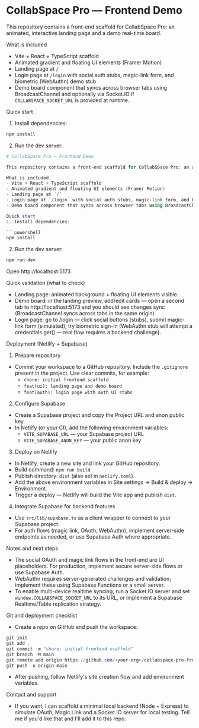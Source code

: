 # CollabSpace Pro — Frontend Demo

This repository contains a front-end scaffold for CollabSpace Pro: an animated, interactive landing page and a demo real-time board.

What is included
- Vite + React + TypeScript scaffold
- Animated gradient and floating UI elements (Framer Motion)
- Landing page at `/`
- Login page at `/login` with social auth stubs, magic-link form, and biometric (WebAuthn) demo stub
- Demo board component that syncs across browser tabs using BroadcastChannel and optionally via Socket.IO if `COLLABSPACE_SOCKET_URL` is provided at runtime.

Quick start
1. Install dependencies:

```powershell
npm install
```

2. Run the dev server:

```powershell
# CollabSpace Pro — Frontend Demo

This repository contains a front-end scaffold for CollabSpace Pro: an animated, interactive landing page and a demo real-time board.

What is included
- Vite + React + TypeScript scaffold
- Animated gradient and floating UI elements (Framer Motion)
- Landing page at `/`
- Login page at `/login` with social auth stubs, magic-link form, and biometric (WebAuthn) demo stub
- Demo board component that syncs across browser tabs using BroadcastChannel and optionally via Socket.IO if `COLLABSPACE_SOCKET_URL` is provided at runtime.

Quick start
1. Install dependencies:

```powershell
npm install
```

2. Run the dev server:

```powershell
npm run dev
```

Open http://localhost:5173

Quick validation (what to check)
- Landing page: animated background + floating UI elements visible.
- Demo board: in the landing preview, add/edit cards — open a second tab to http://localhost:5173 and you should see changes sync (BroadcastChannel syncs across tabs in the same origin).
- Login page: go to /login — click social buttons (stubs), submit magic-link form (simulated), try biometric sign-in (WebAuthn stub will attempt a credentials.get() — real flow requires a backend challenge).

Deployment (Netlify + Supabase)

1) Prepare repository
- Commit your workspace to a GitHub repository. Include the `.gitignore` present in the project. Use clear commits, for example:
	- `chore: initial frontend scaffold`
	- `feat(ui): landing page and demo board`
	- `feat(auth): login page with auth UI stubs`

2) Configure Supabase
- Create a Supabase project and copy the Project URL and anon public key.
- In Netlify (or your CI), add the following environment variables:
	- `VITE_SUPABASE_URL` — your Supabase project URL
	- `VITE_SUPABASE_ANON_KEY` — your public anon key

3) Deploy on Netlify
- In Netlify, create a new site and link your GitHub repository.
- Build command: `npm run build`
- Publish directory: `dist` (also set in `netlify.toml`).
- Add the above environment variables in Site settings → Build & deploy → Environment.
- Trigger a deploy — Netlify will build the Vite app and publish `dist`.

4) Integrate Supabase for backend features
- Use `src/lib/supabase.ts` as a client wrapper to connect to your Supabase project.
- For auth flows (magic link, OAuth, WebAuthn), implement server-side endpoints as needed, or use Supabase Auth where appropriate.

Notes and next steps
- The social OAuth and magic link flows in the front-end are UI placeholders. For production, implement secure server-side flows or use Supabase Auth.
- WebAuthn requires server-generated challenges and validation; implement these using Supabase Functions or a small server.
- To enable multi-device realtime syncing, run a Socket.IO server and set `window.COLLABSPACE_SOCKET_URL` to its URL, or implement a Supabase Realtime/Table replication strategy.

Git and deployment checklist
- Create a repo on GitHub and push the workspace:

```powershell
git init
git add .
git commit -m "chore: initial frontend scaffold"
git branch -M main
git remote add origin https://github.com/<your-org>/collabspace-pro-frontend.git
git push -u origin main
```

- After pushing, follow Netlify's site creation flow and add environment variables.

Contact and support
- If you want, I can scaffold a minimal local backend (Node + Express) to simulate OAuth, Magic Link and a Socket.IO server for local testing. Tell me if you'd like that and I'll add it to this repo.
